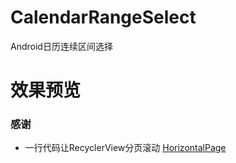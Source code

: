 # CalendarRangeSelect
Android日历连续区间选择

# 效果预览


### 感谢
* 一行代码让RecyclerView分页滚动 [HorizontalPage](https://github.com/zhuguohui/HorizontalPage)
